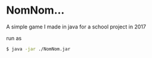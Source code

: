 # NomNom...
A simple game I made in java for a school project in 2017

run as 
```bash
$ java -jar ./NomNom.jar
```
